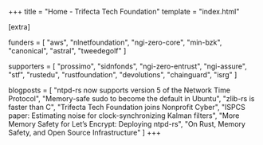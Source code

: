 +++
title = "Home - Trifecta Tech Foundation"
template = "index.html"

[extra]

funders = [
    "aws",
    "nlnetfoundation",
    "ngi-zero-core",
    "min-bzk",
    "canonical",
    "astral",
    "tweedegolf"
]

supporters = [
    "prossimo",
    "sidnfonds",
    "ngi-zero-entrust",
    "ngi-assure",
    "stf",
    "rustedu",
    "rustfoundation",
    "devolutions",
    "chainguard",
    "isrg"
]

blogposts = [
    "ntpd-rs now supports version 5 of the Network Time Protocol",
    "Memory-safe sudo to become the default in Ubuntu",
    "zlib-rs is faster than C",
    "Trifecta Tech Foundation joins Nonprofit Cyber",
    "ISPCS paper: Estimating noise for clock-synchronizing Kalman filters",
    "More Memory Safety for Let’s Encrypt: Deploying ntpd-rs",
    "On Rust, Memory Safety, and Open Source Infrastructure"
]
+++